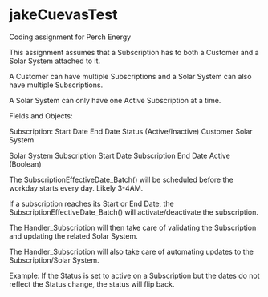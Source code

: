 # jakeCuevasTest

Coding assignment for Perch Energy

This assignment assumes that a Subscription has to both a Customer and a Solar System attached to it. 

A Customer can have multiple Subscriptions and a Solar System can also have multiple Subscriptions. 

A Solar System can only have one Active Subscription at a time. 

Fields and Objects:

Subscription:
  Start Date
  End Date
  Status (Active/Inactive)
  Customer
  Solar System
  
Solar System
  Subscription Start Date
  Subscription End Date
  Active (Boolean)



The SubscriptionEffectiveDate_Batch() will be scheduled before the workday starts every day. Likely 3-4AM.

If a subscription reaches its Start or End Date, the SubscriptionEffectiveDate_Batch() will activate/deactivate the subscription.

The Handler_Subscription will then take care of validating the Subscription and updating the related Solar System.

The Handler_Subscription will also take care of automating updates to the Subscription/Solar System.

  Example: If the Status is set to active on a Subscription but the dates do not reflect the Status change, the status will flip back.
